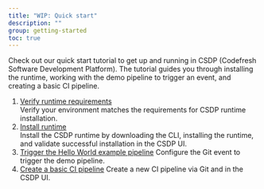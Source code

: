 ```yaml
---
title: "WIP: Quick start"
description: ""
group: getting-started
toc: true
---
```


Check out our quick start tutorial to get up and running in CSDP (Codefresh Software Development Platform). The tutorial guides you through installing the runtime, working with the demo pipeline to trigger an event, and creating a basic CI pipeline.  

1. [Verify runtime requirements]({{site.baseurl}}/docs/getting-started/quick-start/verify-requirements)  
  Verify your environment matches the requirements for CSDP runtime installation.
1. [Install runtime]({{site.baseurl}}/docs/getting-started/quick-start-runtime)  
  Install the CSDP runtime by downloading the CLI, installing the runtime, and validate successful installation in the CSDP UI.
1. [Trigger the Hello World example pipeline]({{site.baseurl}}/docs/getting-started/quick-start/hello-world)
  Configure the Git event to trigger the demo pipeline. 
1. [Create a basic CI pipeline]({{site.baseurl}}/docs/getting-started/quick-start/create-ci-pipeline)
  Create a new CI pipeline via Git and in the CSDP UI.
